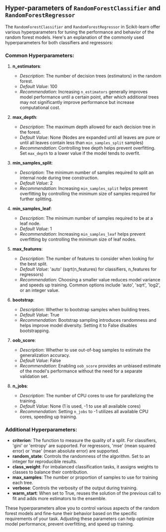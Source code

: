 ## Hyper-parameters of `RandomForestClassifier` and `RandomForestRegressor`

The `RandomForestClassifier` and `RandomForestRegressor` in Scikit-learn offer various hyperparameters for tuning the performance and behavior of the random forest models. Here's an explanation of the commonly used hyperparameters for both classifiers and regressors:

### Common Hyperparameters:

1. **n_estimators**:
   - *Description*: The number of decision trees (estimators) in the random forest.
   - *Default Value*: 100
   - *Recommendation*: Increasing `n_estimators` generally improves model performance until a certain point, after which additional trees may not significantly improve performance but increase computational cost.

2. **max_depth**:
   - *Description*: The maximum depth allowed for each decision tree in the forest.
   - *Default Value*: None (Nodes are expanded until all leaves are pure or until all leaves contain less than `min_samples_split` samples)
   - *Recommendation*: Controlling tree depth helps prevent overfitting. Set `max_depth` to a lower value if the model tends to overfit.

3. **min_samples_split**:
   - *Description*: The minimum number of samples required to split an internal node during tree construction.
   - *Default Value*: 2
   - *Recommendation*: Increasing `min_samples_split` helps prevent overfitting by controlling the minimum size of samples required for further splitting.

4. **min_samples_leaf**:
   - *Description*: The minimum number of samples required to be at a leaf node.
   - *Default Value*: 1
   - *Recommendation*: Increasing `min_samples_leaf` helps prevent overfitting by controlling the minimum size of leaf nodes.

5. **max_features**:
   - *Description*: The number of features to consider when looking for the best split.
   - *Default Value*: 'auto' (sqrt(n_features) for classifiers, n_features for regressors)
   - *Recommendation*: Choosing a smaller value reduces model variance and speeds up training. Common options include 'auto', 'sqrt', 'log2', or an integer value.

6. **bootstrap**:
   - *Description*: Whether to bootstrap samples when building trees.
   - *Default Value*: True
   - *Recommendation*: Bootstrap sampling introduces randomness and helps improve model diversity. Setting it to False disables bootstrapping.

7. **oob_score**:
   - *Description*: Whether to use out-of-bag samples to estimate the generalization accuracy.
   - *Default Value*: False
   - *Recommendation*: Enabling `oob_score` provides an unbiased estimate of the model's performance without the need for a separate validation set.

8. **n_jobs**:
   - *Description*: The number of CPU cores to use for parallelizing the training.
   - *Default Value*: None (1 is used, -1 to use all available cores)
   - *Recommendation*: Setting `n_jobs` to -1 utilizes all available CPU cores, speeding up training.

### Additional Hyperparameters:

- **criterion**: The function to measure the quality of a split. For classifiers, 'gini' or 'entropy' are supported. For regressors, 'mse' (mean squared error) or 'mae' (mean absolute error) are supported.
- **random_state**: Controls the randomness of the algorithm. Set to an integer for reproducible results.
- **class_weight**: For imbalanced classification tasks, it assigns weights to classes to balance their contribution.
- **max_samples**: The number or proportion of samples to use for training each tree.
- **verbose**: Controls the verbosity of the output during training.
- **warm_start**: When set to True, reuses the solution of the previous call to fit and adds more estimators to the ensemble.

These hyperparameters allow you to control various aspects of the random forest models and fine-tune their behavior based on the specific requirements of your task. Adjusting these parameters can help optimize model performance, prevent overfitting, and speed up training.